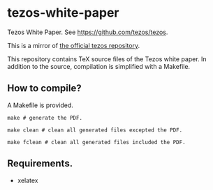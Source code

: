 # tezos-white-paper

Tezos White Paper. See https://github.com/tezos/tezos.

This is a mirror of [the official tezos
repository](https://github.com/tezos/tezos).

This repository contains TeX source files of the Tezos white paper. In addition
to the source, compilation is simplified with a Makefile.

## How to compile?

A Makefile is provided.

```Shell
make # generate the PDF.

make clean # clean all generated files excepted the PDF.

make fclean # clean all generated files included the PDF.
```

## Requirements.

* xelatex
